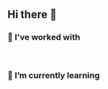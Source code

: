 ## Hi there 👋

### 🔭 I've worked with 

<p align="left">
    <img src="https://img.shields.io/badge/Python-C71585?style=for-the-badge&logo=python&logoColor=white" alt="">
    <img src="https://img.shields.io/badge/C%2B%2B-9400D3?style=for-the-badge&logo=c%2B%2B&logoColor=white" alt="">
    <img src="https://img.shields.io/badge/C-DB7093?style=for-the-badge&logo=c&logoColor=white" alt="">
    <img src="https://img.shields.io/badge/HTML5-8B008B?style=for-the-badge&logo=html5&logoColor=white" alt="">
    <img src="https://img.shields.io/badge/Java-800080?style=for-the-badge&logo=openjdk&logoColor=white" alt="">

    
</p>

### 🌱 I’m currently learning

<p align="left">
    <img src="https://img.shields.io/badge/MySQL-8B008B?style=for-the-badge&logo=mysql&logoColor=white" alt="">
    <img src="https://img.shields.io/badge/Docker-800080?style=for-the-badge&logo=docker&logoColor=white" alt="">
</p>

<!--
**sabrizzs/sabrizzs** is a ✨ _special_ ✨ repository because its `README.md` (this file) appears on your GitHub profile.

Here are some ideas to get you started:

- 🔭 I’m currently working on ...
- 🌱 I’m currently learning ...
- 👯 I’m looking to collaborate on ...
- 🤔 I’m looking for help with ...
- 💬 Ask me about ...
- 📫 How to reach me: ...
- 😄 Pronouns: ...
- ⚡ Fun fact: ...
-->
